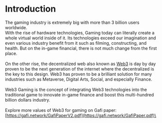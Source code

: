 # Introduction

The gaming industry is extremely big with more than 3 billion users worldwide.\
With the rise of hardware technologies, Gaming today can literally create a whole virtual world inside of it. Its technologies exceed our imagination and even various industry benefit from it such as filming, constructing, and health. But on the in-game financial, there is not much change from the first place.\
\
On the other rise, the decentralized web also known as [Web3](http://gavwood.com/dappsweb3.html) is day by day proven to be the next generation of the internet where the decentralized is the key to this design. Web3 has proven to be a brilliant solution for many industries such as Metaverse, Digital Arts, Social, and especially Finance.\
\
Web3 Gaming is the concept of integrating Web3 technologies into the traditional game to innovate in-game finance and boost this multi-hundred billion dollars industry.\
\
Explore more values of Web3 for gaming on Gafi paper: [https://gafi.network/GafiPaperV2.pdf](https://gafi.network/GafiPaper.pdf)\




